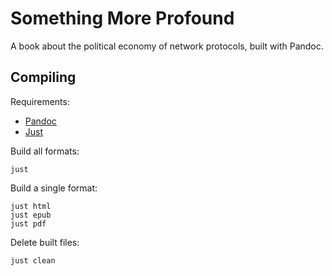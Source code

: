 # Something More Profound

A book about the political economy of network protocols, built with Pandoc.

## Compiling

Requirements:

- [Pandoc](https://pandoc.org/)
- [Just](https://github.com/casey/just)

Build all formats:

```
just
```

Build a single format:

```
just html
just epub
just pdf
```

Delete built files:

```
just clean
```
